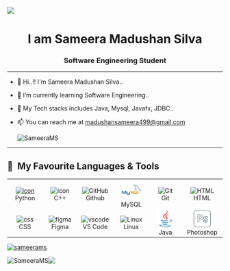 
<p align="left">
  <img src="https://capsule-render.vercel.app/api?type=waving&color=gradient&text=Hello!&height=100&section=header"/>
</p>

<h1 align="center">I am Sameera Madushan Silva</h1>

<h3 align="center">Software Engineering Student</h3>

---

- 👋 Hi..!! I'm Sameera Madushan Silva..
- 🔭 I’m currently learning Software Engineering..
- 🌱 My Tech stacks includes Java, Mysql, Javafx, JDBC..
- 📫 You can reach me at madushansameera499@gmail.com

  <center><p align="left"> <img src="https://komarev.com/ghpvc/?username=SameeraMS&label=Profile%20views&color=0e75b6&style=flat" alt="SameeraMS" /> </p></center>

---

<h2> 🚀 &nbsp;My Favourite Languages & Tools</h2>
<p align="left">

  <table>
  <tr>
    <td align="center" width="96">
      <a href="#macropower-tech">
        <img src="https://techstack-generator.vercel.app/python-icon.svg" alt="icon" width="65" height="65" />
      </a>
      <br>Python
    </td>
    <td align="center" width="96">
        <img src="https://techstack-generator.vercel.app/cpp-icon.svg" alt="icon" width="65" height="65" />
      <br>C++
    </td>
       <td align="center" width="96">
        <img src="https://techstack-generator.vercel.app/github-icon.svg" width="65" height="65" alt="GitHub" />
      <br>Github
    </td>
     <td align="center" width="96">
<img src="https://raw.githubusercontent.com/devicons/devicon/master/icons/mysql/mysql-original-wordmark.svg" alt="mysql" width="45" height="45" />
      <br>MySQL
    </td>
    <td align="center" width="96">
        <img src="https://skillicons.dev/icons?i=git" width="48" height="48" alt="Git" />
      <br>Git
    </td>
    <td align="center"  width="96">
        <img src="https://skillicons.dev/icons?i=html" width="48" height="48" alt="HTML" />
      <br>HTML
    </td></tr>
    <tr>
    <td align="center" width="96">
        <img src="https://skillicons.dev/icons?i=css" width="48" height="48" alt="css" />
      <br>CSS
      </td>
   <td align="center" width="96">
<img src="https://cdn.jsdelivr.net/gh/devicons/devicon/icons/figma/figma-original.svg" alt="figma" width="45" height="45"/>   
      <br>Figma
      </td>
      </td>
        <td align="center" width="96">
<img src="https://cdn.jsdelivr.net/gh/devicons/devicon/icons/vscode/vscode-original.svg" alt="vscode" width="45" height="45"/>
      <br>VS Code
    </td>
     <td align="center" width="96">
        <img src="https://skillicons.dev/icons?i=linux" width="48" height="48" alt="Linux" />
      <br>Linux
    </td>
    <td align="center" width="96">
<img src="https://raw.githubusercontent.com/devicons/devicon/master/icons/java/java-original.svg" alt="java" width="40" height="40"/>
      <br>Java
    </td>
   <td align="center" width="96">
<img src="https://raw.githubusercontent.com/devicons/devicon/master/icons/photoshop/photoshop-line.svg" alt="photoshop" width="40" height="40"/>
      <br>Photoshop
    </td>
  </tr>
 <tr>
 </tr>
</table>

</p>

<p align="left"> <a href="https://github.com/ryo-ma/github-profile-trophy"><img src="https://github-profile-trophy.vercel.app/?username=sameerams" alt="sameerams" /></a> </p>

<p><img align="left" src="https://github-readme-stats.vercel.app/api/top-langs?username=SameeraMS&show_icons=true&locale=en&layout=compact" alt="SameeraMS" /></p>




<p align="left">
  <img src="https://capsule-render.vercel.app/api?type=waving&color=gradient&height=100&section=footer"/>
</p>


<!--
**SameeraMS/SameeraMS** is a ✨ _special_ ✨ repository because its `README.md` (this file) appears on your GitHub profile.

Here are some ideas to get you started:

- 🔭 I’m currently working on ...
- 🌱 I’m currently learning ...
- 👯 I’m looking to collaborate on ...
- 🤔 I’m looking for help with ...
- 💬 Ask me about ...
- 📫 How to reach me: ...
- 😄 Pronouns: ...
- ⚡ Fun fact: ...
-->
